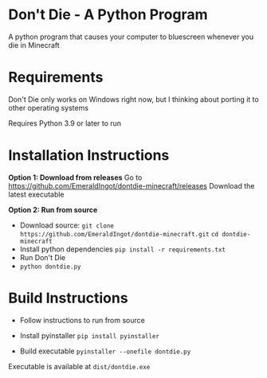 # Don't Die - A Python Program
A python program that causes your computer to bluescreen whenever you die in Minecraft

# Requirements
Don't Die only works on Windows right now, but I thinking about porting it to other operating systems

Requires Python 3.9 or later to run

# Installation Instructions
**Option 1: Download from releases**
Go to https://github.com/EmeraldIngot/dontdie-minecraft/releases
Download the latest executable

**Option 2: Run from source**

 - Download source:
 `git clone https://github.com/EmeraldIngot/dontdie-minecraft.git`
 `cd dontdie-minecraft`
 - Install python dependencies
`pip install -r requirements.txt`
 - Run Don't Die
 - `python dontdie.py`


# Build Instructions

 - Follow instructions to run from source
 
 - Install pyinstaller
 `pip install pyinstaller`

 - Build executable
 `pyinstaller --onefile dontdie.py`

Executable is available at `dist/dontdie.exe`

 
